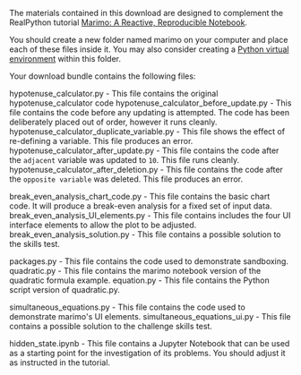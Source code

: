 The materials contained in this download are designed to complement the RealPython tutorial [Marimo: A Reactive, Reproducible Notebook](https://realpython.com/marimo-notebook-reactive-reproducible/).

You should create a new folder named marimo on your computer and place each of these files inside it. You may also consider creating a [Python virtual environment](https://realpython.com/python-virtual-environments-a-primer/) within this folder.

Your download bundle contains the following files:

hypotenuse_calculator.py                      - This file contains the original hypotenuse_calculator code
hypotenuse_calculator_before_update.py        - This file contains the code before any updating is attempted.  The code has been deliberately placed out of order, however it runs cleanly.
hypotenuse_calculator_duplicate_variable.py   - This file shows the effect of re-defining a variable. This file produces an error.
hypotenuse_calculator_after_update.py         - This file contains the code after the `adjacent` variable was updated to `10`. This file runs cleanly.
hypotenuse_calculator_after_deletion.py       - This file contains the code after the `opposite variable` was deleted. This file produces an error.

break_even_analysis_chart_code.py             - This file contains the basic chart code.  It will produce a break-even analysis for a fixed set of input data.
break_even_analysis_UI_elements.py            - This file contains includes the four UI interface elements to allow the plot to be adjusted. 
break_even_analysis_solution.py               - This file contains a possible solution to the skills test. 

packages.py    - This file contains the code used to demonstrate sandboxing.
quadratic.py   - This file contains the marimo notebook version of the quadratic formula example.
equation.py    - This file contains the Python script version of quadratic.py.

simultaneous_equations.py     - This file contains the code used to demonstrate marimo's UI elements.
simultaneous_equations_ui.py  - This file contains a possible solution to the challenge skills test.

hidden_state.ipynb - This file contains a Jupyter Notebook that can be used as a starting point for the investigation of its problems. You should adjust it as instructed in the tutorial. 